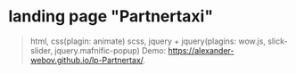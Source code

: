 # landing page "Partnertaxi"

> html, css(plagin: animate) scss, jquery + jquery(plagins: wow.js, slick-slider, jquery.mafnific-popup)
 Demo: https://alexander-webov.github.io/lp-Partnertax/.

